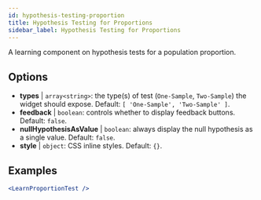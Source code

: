 ```yaml
---
id: hypothesis-testing-proportion
title: Hypothesis Testing for Proportions
sidebar_label: Hypothesis Testing for Proportions
---
```


A learning component on hypothesis tests for a population proportion.

## Options

* __types__ | `array<string>`: the type(s) of test (`One-Sample`, `Two-Sample`) the widget should expose. Default: `[
  'One-Sample',
  'Two-Sample'
]`.
* __feedback__ | `boolean`: controls whether to display feedback buttons. Default: `false`.
* __nullHypothesisAsValue__ | `boolean`: always display the null hypothesis as a single value. Default: `false`.
* __style__ | `object`: CSS inline styles. Default: `{}`.


## Examples

```jsx live
<LearnProportionTest />
```

